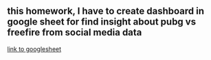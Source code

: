 ## this homework, I have to create dashboard in google sheet for find insight about pubg vs freefire from social media data

[link to googlesheet](https://docs.google.com/spreadsheets/d/1yDqPM4eTLEV1AVL7TfuUv1PmizDjfAWbwWq4secxikA/edit#gid=335256885)